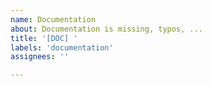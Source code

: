 ```yaml
---
name: Documentation
about: Documentation is missing, typos, ...
title: '[DOC] '
labels: 'documentation'
assignees: ''

---
```


